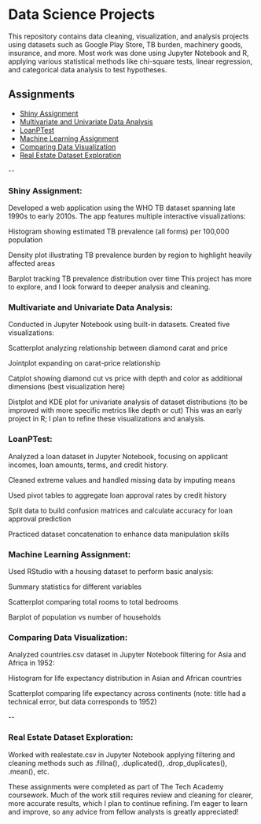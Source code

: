 # Data Science Projects
This repository contains data cleaning, visualization, and analysis projects using datasets such as Google Play Store, TB burden, machinery goods, insurance, and more. Most work was done using Jupyter Notebook and R, applying various statistical methods like chi-square tests, linear regression, and categorical data analysis to test hypotheses.


## Assignments
- [Shiny Assignment](#ShinyAssignment)
- [Multivariate and Univariate Data Analysis](#MultivariateandUnivariateDataAnalysis)
- [LoanPTest](#LoanPTest)
- [Machine Learning Assignment](#MachineLearningAssignment)
- [Comparing Data Visualization](#ComparingDataVisualization)
- [Real Estate Dataset Exploration](#RealEstateDatasetExploration)

--
  
### Shiny Assignment:

Developed a web application using the WHO TB dataset spanning late 1990s to early 2010s. The app features multiple interactive visualizations:

Histogram showing estimated TB prevalence (all forms) per 100,000 population

Density plot illustrating TB prevalence burden by region to highlight heavily affected areas

Barplot tracking TB prevalence distribution over time
This project has more to explore, and I look forward to deeper analysis and cleaning.


### Multivariate and Univariate Data Analysis:
Conducted in Jupyter Notebook using built-in datasets. Created five visualizations:

Scatterplot analyzing relationship between diamond carat and price

Jointplot expanding on carat-price relationship

Catplot showing diamond cut vs price with depth and color as additional dimensions (best visualization here)

Distplot and KDE plot for univariate analysis of dataset distributions (to be improved with more specific metrics like depth or cut)
This was an early project in R; I plan to refine these visualizations and analysis.


### LoanPTest:
Analyzed a loan dataset in Jupyter Notebook, focusing on applicant incomes, loan amounts, terms, and credit history.

Cleaned extreme values and handled missing data by imputing means

Used pivot tables to aggregate loan approval rates by credit history

Split data to build confusion matrices and calculate accuracy for loan approval prediction

Practiced dataset concatenation to enhance data manipulation skills


### Machine Learning Assignment:
Used RStudio with a housing dataset to perform basic analysis:

Summary statistics for different variables

Scatterplot comparing total rooms to total bedrooms

Barplot of population vs number of households


### Comparing Data Visualization: 
Analyzed countries.csv dataset in Jupyter Notebook filtering for Asia and Africa in 1952:

Histogram for life expectancy distribution in Asian and African countries

Scatterplot comparing life expectancy across continents (note: title had a technical error, but data corresponds to 1952)

--
### Real Estate Dataset Exploration:
Worked with realestate.csv in Jupyter Notebook applying filtering and cleaning methods such as .fillna(), .duplicated(), .drop_duplicates(), .mean(), etc.



These assignments were completed as part of The Tech Academy coursework. Much of the work still requires review and cleaning for clearer, more accurate results, which I plan to continue refining. I’m eager to learn and improve, so any advice from fellow analysts is greatly appreciated!
